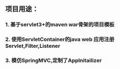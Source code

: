 ## 项目用途：
### 1. 基于servlet3+的maven war骨架的项目模板
### 2. 使用ServletContainer的java web 应用注册Servlet,Filter,Listener
### 3. 模仿SpringMVC,定制了AppInitailizer
